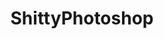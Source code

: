 ---
title: ShittyPhotoshop
crosslinks:
- pics
- aww
- nocontext
- firstworldanarchists
- CrappyDesign
---